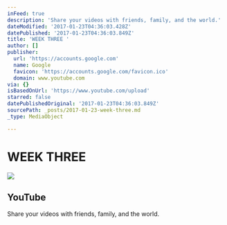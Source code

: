 ```yaml
---
inFeed: true
description: 'Share your videos with friends, family, and the world.'
dateModified: '2017-01-23T04:36:03.428Z'
datePublished: '2017-01-23T04:36:03.849Z'
title: 'WEEK THREE '
author: []
publisher:
  url: 'https://accounts.google.com'
  name: Google
  favicon: 'https://accounts.google.com/favicon.ico'
  domain: www.youtube.com
via: {}
isBasedOnUrl: 'https://www.youtube.com/upload'
starred: false
datePublishedOriginal: '2017-01-23T04:36:03.849Z'
sourcePath: _posts/2017-01-23-week-three.md
_type: MediaObject

---
```

# WEEK THREE 

<article style=""><img src="https://imgflo.herokuapp.com/graph/vahj1ThiexotieMo/a02db6f127ea62980ab2d3061baeb0e3/noop.png?input=https%3A%2F%2Fssl.gstatic.com%2Faccounts%2Fui%2Favatar_2x.png" /><h1>YouTube</h1><p>Share your videos with friends, family, and the world.</p></article>
